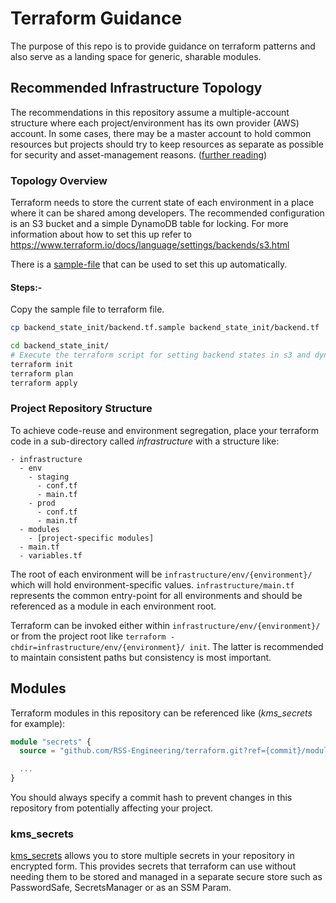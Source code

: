 # Terraform Guidance

The purpose of this repo is to provide guidance on terraform patterns and also serve as a landing space for generic, sharable modules.

## Recommended Infrastructure Topology

The recommendations in this repository assume a multiple-account structure where each project/environment has its own provider (AWS) account. In some cases, there may be a master account to hold common resources but projects should try to keep resources as separate as possible for security and asset-management reasons. ([further reading](https://www.terraform.io/docs/cloud/guides/recommended-practices/part2.html))

### Topology Overview

Terraform needs to store the current state of each environment in a place where it can be shared among developers. The recommended configuration is an S3 bucket and a simple DynamoDB table for locking. For more information about how to set this up refer to https://www.terraform.io/docs/language/settings/backends/s3.html

There is a [sample-file](backend_state_init/backend.tf.sample) that can be used to set this up automatically.

#### Steps:-
Copy the sample file to terraform file.
```bash
cp backend_state_init/backend.tf.sample backend_state_init/backend.tf
```
 
```bash
cd backend_state_init/
# Execute the terraform script for setting backend states in s3 and dynamo db.
terraform init
terraform plan
terraform apply
```

### Project Repository Structure

To achieve code-reuse and environment segregation, place your terraform code in a sub-directory called _infrastructure_ with a structure like:

```
- infrastructure
  - env
    - staging
      - conf.tf
      - main.tf
    - prod
      - conf.tf
      - main.tf
  - modules
    - [project-specific modules]
  - main.tf
  - variables.tf

```

The root of each environment will be `infrastructure/env/{environment}/` which will hold environment-specific values. `infrastructure/main.tf` represents the common entry-point for all environments and should be referenced as a module in each environment root.

Terraform can be invoked either within `infrastructure/env/{environment}/` or from the project root like `terraform -chdir=infrastructure/env/{environment}/ init`. The latter is recommended to maintain consistent paths but consistency is most important.

## Modules

Terraform modules in this repository can be referenced like (_kms_secrets_ for example):

```terraform
module "secrets" {
  source = "github.com/RSS-Engineering/terraform.git?ref={commit}/modules/kms_secrets"

  ...
}
```

You should always specify a commit hash to prevent changes in this repository from potentially affecting your project.

### kms_secrets

[kms_secrets](./modules/kms_secrets/) allows you to store multiple secrets in your repository in encrypted form. This provides secrets that terraform can use without needing them to be stored and managed in a separate secure store such as PasswordSafe, SecretsManager or as an SSM Param.

